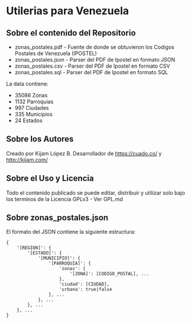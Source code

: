 Utilerias para Venezuela
==========================

## Sobre el contenido del Repositorio

- zonas_postales.pdf - Fuente de donde se obtuvieron los Codigos Postales de Venezuela (IPOSTEL)
- zonas_postales.json - Parser del PDF de Ipostel en formato JSON
- zonas_postales.csv - Parser del PDF de Ipostel en formato CSV
- zonas_postales.sql - Parser del PDF de Ipostel en formato SQL

La data contiene:
- 35086 Zonas
- 1132 Parroquias
- 997 Ciudades
- 335 Municipios
- 24 Estados

## Sobre los Autores

Creado por Kijam López B. Desarrollador de https://cuado.co/ y http://kijam.com/

## Sobre el Uso y Licencia

Todo el contenido publicado se puede editar, distribuir y utilizar solo bajo los terminos de la Licencia GPLv3 - Ver GPL.md

## Sobre zonas_postales.json

El formato del JSON contiene la siguiente estructura:
```
{
	'[REGION]': {
		'[ESTADO]': {
			'[MUNICIPIO]': {
				'[PARROQUIA]': {
					'zonas': {
						'[ZONA]': [CODIGO_POSTAL], ...
					},
					'ciudad': [CIUDAD],
					'urbana': true|false
				}, ...
			}, ...
		}, ...
	}, ...
}
```
